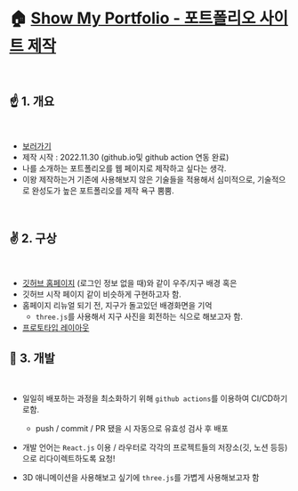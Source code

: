 # 🏠 [Show My Portfolio - 포트폴리오 사이트 제작](https://dongwookim97.github.io/show_my_portfolio/)

<br>

## ☝ 1. 개요

<br>

- [보러가기](https://dongwookim97.github.io/show_my_portfolio/)
- 제작 시작 : 2022.11.30 (github.io및 github action 연동 완료)
- 나를 소개하는 포트폴리오를 웹 페이지로 제작하고 싶다는 생각.
- 이왕 제작하는거 기존에 사용해보지 않은 기술들을 적용해서 심미적으로, 기술적으로 완성도가 높은 포트폴리오를 제작 욕구 뿜뿜.

<br>

## ✌ 2. 구상

<br>

- [깃허브 홈페이지](https://github.com/) (로그인 정보 없을 때)와 같이 우주/지구 배경 혹은
- 깃허브 시작 페이지 같이 비슷하게 구현하고자 함.
- 홈페이지 리뉴얼 되기 전, 지구가 돌고있던 배경화면을 기억
  - `three.js`를 사용해서 지구 사진을 회전하는 식으로 해보고자 함.
- [프로토타입 레이아웃](https://ovenapp.io/project/o8J5l2yeXEAXJAzH8E8dJvKp2WeBttUo#PD4Kf)

## 🤟 3. 개발

<br>

- 일일히 배포하는 과정을 최소화하기 위해 `github actions`를 이용하여 CI/CD하기로함.

  - push / commit / PR 됐을 시 자동으로 유효성 검사 후 배포

- 개발 언어는 `React.js` 이용 / 라우터로 각각의 프로젝트들의 저장소(깃, 노션 등등)으로 리다이렉트하도록 요청!
- 3D 애니메이션을 사용해보고 싶기에 `three.js`를 가볍게 사용해보고자 함
